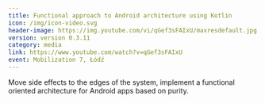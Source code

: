 ```yaml
---
title: Functional approach to Android architecture using Kotlin
icon: /img/icon-video.svg
header-image: https://img.youtube.com/vi/qGef3sFAIxU/maxresdefault.jpg
version: version 0.3.11
category: media
link: https://www.youtube.com/watch?v=qGef3sFAIxU
event: Mobilization 7, Łódź
---
```

Move side effects to the edges of the system, implement a functional oriented architecture for Android apps based on purity.
